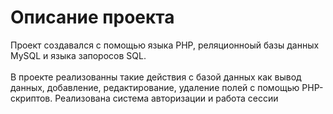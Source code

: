 # Описание проекта
Проект создавался с помощью языка PHP, реляционноый базы данных MySQL и языка запоросов SQL. <br><br>
В проекте реализованны такие действия с базой данных как вывод данных, добавление, редактирование, удаление полей с помощью PHP-скриптов.
Реализована система авторизации и работа сессии
